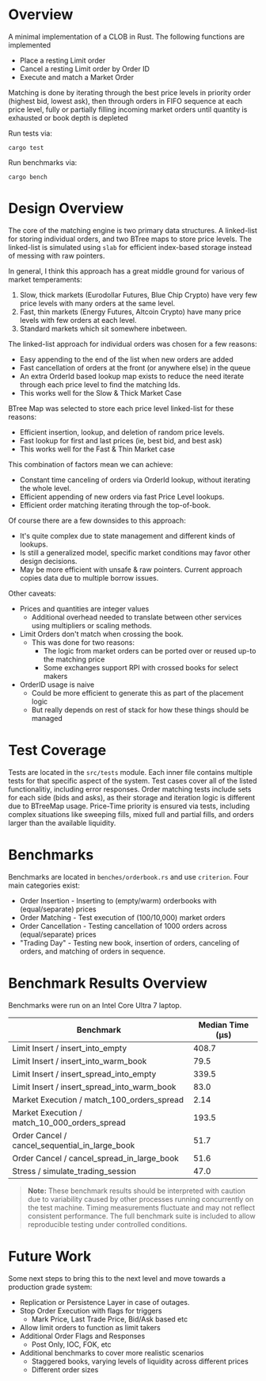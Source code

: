 # Overview

A minimal implementation of a CLOB in Rust. The following functions are implemented

- Place a resting Limit order
- Cancel a resting Limit order by Order ID
- Execute and match a Market Order

Matching is done by iterating through the best price levels in priority order (highest bid, lowest ask), then through orders in FIFO sequence at each price level, fully or partially filling incoming market orders until quantity is exhausted or book depth is depleted

Run tests via:

`cargo test`

Run benchmarks via:

`cargo bench`

# Design Overview

The core of the matching engine is two primary data structures. A linked-list for storing individual orders, and two BTree maps to store price levels. The linked-list is simulated using `slab` for efficient index-based storage instead of messing with raw pointers.

In general, I think this approach has a great middle ground for various of market temperaments:
1. Slow, thick markets (Eurodollar Futures, Blue Chip Crypto) have very few price levels with many orders at the same level.
2. Fast, thin markets (Energy Futures, Altcoin Crypto) have many price levels with few orders at each level.
3. Standard markets which sit somewhere inbetween.

The linked-list approach for individual orders was chosen for a few reasons:
- Easy appending to the end of the list when new orders are added
- Fast cancellation of orders at the front (or anywhere else) in the queue
- An extra OrderId based lookup map exists to reduce the need iterate through each price level to find the matching Ids. 
- This works well for the Slow & Thick Market Case

BTree Map was selected to store each price level linked-list for these reasons:
- Efficient insertion, lookup, and deletion of random price levels.
- Fast lookup for first and last prices (ie, best bid, and best ask)
- This works well for the Fast & Thin Market case

This combination of factors mean we can achieve:
- Constant time canceling of orders via OrderId lookup, without iterating the whole level.
- Efficient appending of new orders via fast Price Level lookups.
- Efficient order matching iterating through the top-of-book.

Of course there are a few downsides to this approach:
- It's quite complex due to state management and different kinds of lookups.
- Is still a generalized model, specific market conditions may favor other design decisions.
- May be more efficient with unsafe & raw pointers. Current approach copies data due to multiple borrow issues.

Other caveats:
- Prices and quantities are integer values
    - Additional overhead needed to translate between other services using multipliers or scaling methods.
- Limit Orders don't match when crossing the book.
    - This was done for two reasons:
        - The logic from market orders can be ported over or reused up-to the matching price
        - Some exchanges support RPI with crossed books for select makers
- OrderID usage is naive
    - Could be more efficient to generate this as part of the placement logic
    - But really depends on rest of stack for how these things should be managed

# Test Coverage

Tests are located in the `src/tests` module. Each inner file contains multiple tests for that specific aspect of the system. Test cases cover all of the listed functionalitiy, including error responses. Order matching tests include sets for each side (bids and asks), as their storage and iteration logic is different due to BTreeMap usage. Price-Time priority is ensured via tests, including complex situations like sweeping fills, mixed full and partial fills, and orders larger than the available liquidity.

# Benchmarks

Benchmarks are located in `benches/orderbook.rs` and use `criterion`. Four main categories exist:
- Order Insertion - Inserting to (empty/warm) orderbooks with (equal/separate) prices
- Order Matching - Test execution of (100/10,000) market orders
- Order Cancellation - Testing cancellation of 1000 orders across (equal/separate) prices
- "Trading Day" - Testing new book, insertion of orders, canceling of orders, and matching of orders in sequence.

# Benchmark Results Overview

Benchmarks were run on an Intel Core Ultra 7 laptop.

| Benchmark                                   | Median Time (µs) |
|--------------------------------------------|------------------|
| Limit Insert / insert_into_empty            | 408.7            |
| Limit Insert / insert_into_warm_book        | 79.5             |
| Limit Insert / insert_spread_into_empty     | 339.5            |
| Limit Insert / insert_spread_into_warm_book | 83.0             |
| Market Execution / match_100_orders_spread  | 2.14             |
| Market Execution / match_10_000_orders_spread| 193.5            |
| Order Cancel / cancel_sequential_in_large_book | 51.7           |
| Order Cancel / cancel_spread_in_large_book   | 51.6             |
| Stress / simulate_trading_session            | 47.0             |

> **Note:** These benchmark results should be interpreted with caution due to variability caused by other processes running concurrently on the test machine. Timing measurements fluctuate and may not reflect consistent performance. The full benchmark suite is included to allow reproducible testing under controlled conditions.

# Future Work

Some next steps to bring this to the next level and move towards a production grade system:
- Replication or Persistence Layer in case of outages.
- Stop Order Execution with flags for triggers
    - Mark Price, Last Trade Price, Bid/Ask based etc
- Allow limit orders to function as limit takers
- Additional Order Flags and Responses
    - Post Only, IOC, FOK, etc
- Additional benchmarks to cover more realistic scenarios
    - Staggered books, varying levels of liquidity across different prices
    - Different order sizes
